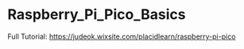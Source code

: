 # Raspberry_Pi_Pico_Basics

Full Tutorial: https://judeok.wixsite.com/placidlearn/raspberry-pi-pico
